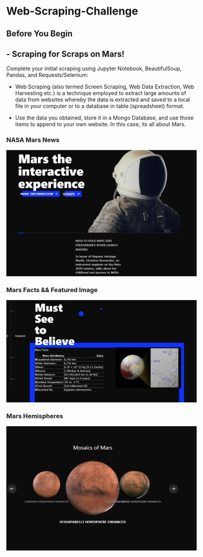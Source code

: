 # Web-Scraping-Challenge
## Before You Begin


## - Scraping for Scraps on Mars!

Complete your initial scraping using Jupyter Notebook, BeautifulSoup, Pandas, and Requests/Selenium:

* Web Scraping (also termed Screen Scraping, Web Data Extraction, Web Harvesting etc.) is a technique employed to extract large amounts of data from websites whereby the data is extracted and saved to a local file in your computer or to a database in table (spreadsheet) format.

* Use the data you obtained, store it in a Mongo Database, and use those items to append to your own website. In this case, its all about Mars. 

### NASA Mars News 
<img src="/static/img/home.png">


### Mars Facts &&  Featured Image
<img src="/static/img/facts.png">

### Mars Hemispheres
<img src="/static/img/mosaic.png">
